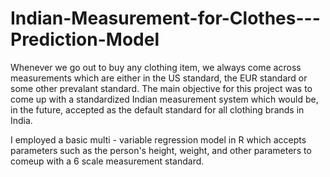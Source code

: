 # Indian-Measurement-for-Clothes---Prediction-Model

Whenever we go out to buy any clothing item, we always come across measurements which are either in the US standard, the EUR standard or some other prevalant standard.
The main objective for this project was to come up with a standardized Indian measurement system which would be, in the future, accepted as the default standard for all clothing brands in India.

I employed a basic multi - variable regression model in R which accepts parameters such as the person's height, weight, and other parameters to comeup with a 6 scale measurement standard. 
